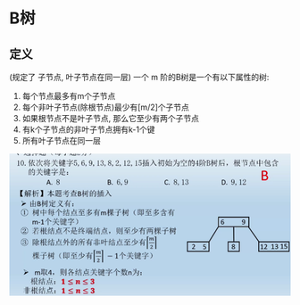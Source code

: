 # B树

## 定义

(规定了 子节点, 叶子节点在同一层)
一个 m 阶的B树是一个有以下属性的树:

1. 每个节点最多有m个子节点
2. 每个非叶子节点(除根节点)最少有[m/2]个子节点
3. 如果根节点不是叶子节点, 那么它至少有两个子节点
4. 有k个子节点的非叶子节点拥有k-1个键
5. 所有叶子节点在同一层

![](B树-imgs/20201226231834.png)
